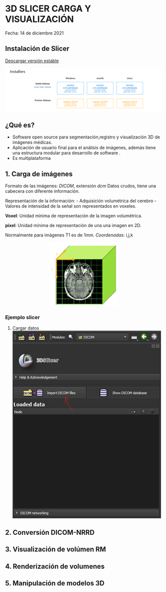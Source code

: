 # 3D SLICER CARGA Y VISUALIZACIÓN 

Fecha: 14 de diciembre 2021
## Instalación de Slicer 
[Descargar versión estable](https://download.slicer.org/)

<img src="images/fe0461c59d231500c29b6914639dc804ef28964c64e46e03e2ac2a9e996a7a6e.png">  


## ¿Qué es?

* Software open source para segmentación,registro y visualización 3D de imágenes médicas. 
* Aplicación de usuario final para el análisis de imágenes, además tiene una estructura modular para desarrollo de software .
* Es multiplataforma 

## 1. Carga de imágenes
Formato de las imágenes: *DICOM*, extensión *dcm*
Datos crudos, tiene una cabecera con diferente información.

Representación de la información:
    - Adquisición volumétrica del cerebro
    - Valores de intensidad de la señal son representados en voxeles. 

**Voxel**: Unidad mínima de representación de la imagen volumétrica. 

**pixel**:  Unidad mínima de representación de una una imagen en 2D. 

Normalmente para imágenes T1 es de 1mm.
*Coordenadas*: i,j,k

<center>
<img src="images/eb956206428b0f7a534c31c54a39355c3606d866bc1ef69af3d921843ac07f71.png">
</center>

### Ejemplo slicer
1. Cargar datos
![picture 2](images/27956264e794f7593ccaccc55e3ac837800985f25bda1d84ec2a53d69fc8c1b4.png)  

## 2. Conversión DICOM-NRRD
## 3. Visualización de volúmen RM
## 4. Renderización de volumenes
## 5. Manipulación de modelos 3D
